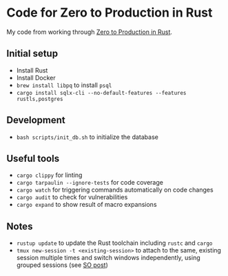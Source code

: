 # Code for Zero to Production in Rust

My code from working through [Zero to Production in Rust].

[Zero to Production in Rust]: https://www.zero2prod.com

## Initial setup

- Install Rust
- Install Docker
- `brew install libpq` to install `psql`
- `cargo install sqlx-cli --no-default-features --features rustls,postgres`

## Development

- `bash scripts/init_db.sh` to initialize the database

## Useful tools

- `cargo clippy` for linting
- `cargo tarpaulin --ignore-tests` for code coverage
- `cargo watch` for triggering commands automatically on code changes
- `cargo audit` to check for vulnerabilities
- `cargo expand` to show result of macro expansions

## Notes

- `rustup update` to update the Rust toolchain including `rustc` and `cargo`
- `tmux new-session -t <existing-session>` to attach to the same, existing session multiple times and switch windows independently, using grouped sessions (see [SO post](https://unix.stackexchange.com/a/24288))
